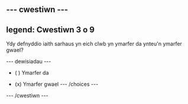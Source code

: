 --- cwestiwn ---
---
legend: Cwestiwn 3 o 9
---

Ydy defnyddio iaith sarhaus yn eich clwb yn ymarfer da ynteu'n ymarfer gwael?

--- dewisiadau ---
- ( ) Ymarfer da

- (x) Ymarfer gwael --- /choices ---

--- /cwestiwn ---
